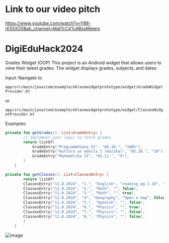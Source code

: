 # Link to our video pitch
https://www.youtube.com/watch?v=Y88-rE55XZ0&ab_channel=Mat%C4%ABssMeiers


# DigiEduHack2024

Grades Widget (OOP)
This project is an Android widget that allows users to view their latest grades. The widget displays grades, subjects, and dates. 

Input:
Navigate to 

```app/src/main/java/com/example/eklasewidgetprototype/widget/GradeWidgetProvider.kt```

or 

```app/src/main/java/com/example/eklasewidgetprototype/widget/ClassesWidgetProvider.kt```

Examples:
```kt
private fun getGrades(): List<GradeEntry> {
        // Implement your logic to fetch grades
        return listOf(
            GradeEntry("Programmēšana II", "08.10.", "100%"),            //
            GradeEntry("Kultūra un māksla I (mūzika)", "02.10.", "10"),  // Input your latest grades here
            GradeEntry("Matemātika II", "01.11.", "9"),                  //
        )
    }
```
```kt
private fun getClasses(): List<ClassesEntry> {
        return listOf(
        ClassesEntry("11.8.2024", "1.", "English", "reading pg 1-10", false),
        ClassesEntry("11.8.2024", "2.", "Math", "", false),
        ClassesEntry("11.8.2024", "3.", "Math", "", true),
        ClassesEntry("11.8.2024", "4", "Geography", "Open a map", false),
        ClassesEntry("11.8.2024", "5.", "Spanish", "", false),
        ClassesEntry("11.8.2024", "6.", "Physics", "", true),
        ClassesEntry("11.8.2024", "7.", "Physics", "", false),
        ClassesEntry("11.8.2024", "8.", "Physics", "", false),
        )
    }
```
![image](https://github.com/user-attachments/assets/ff52c59e-4554-4d62-9e83-b7badfd98b45)





